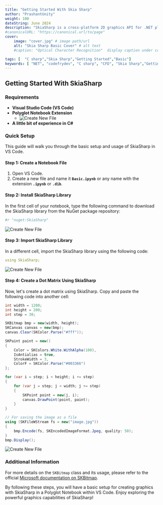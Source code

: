 ```yaml
---
title: "Getting Started With Skia Sharp"
author: "PrashantUnity"
weight: 100
dateString: June 2024  
description: "SkiaSharp is a cross-platform 2D graphics API for .NET platforms based on Google's Skia Graphics Library. It provides a comprehensive 2D API that can be used across mobile, server and desktop models to render images."
#canonicalURL: "https://canonical.url/to/page"
cover:
    image: "cover.jpg" # image path/url
    alt: "Skia Sharp Basic Cover" # alt text
    #caption: "Optical Character Recognition"  display caption under cover 

tags: [  "C sharp","Skia Sharp","Getting Started","Basic"]
keywords: [ "NET", "codefrydev", "C sharp", "CFD", "Skia Sharp","Getting Started","Basic"]
---
```


## Getting Started With SkiaSharp

### Requirements

- **Visual Studio Code (VS Code)**
- **Polyglot Notebook Extension**
  - ![Create New File](./poly.png)
- **A little bit of experience in C#**

### Quick Setup

This guide will walk you through the basic setup and usage of SkiaSharp in VS Code.

#### Step 1: Create a Notebook File

1. Open VS Code.
2. Create a new file and name it **`Basic.ipynb`** or any name with the extension **`.ipynb`** or **`.dib`**.

#### Step 2: Install SkiaSharp Library

In the first cell of your notebook, type the following command to download the SkiaSharp library from the NuGet package repository:

```yaml {linenos=true}
#r "nuget:SkiaSharp"
```
![Create New File](./install.png)

#### Step 3: Import SkiaSharp Library

In a different cell, import the SkiaSharp library using the following code:

```yaml {linenos=true}
using SkiaSharp;
```
![Create New File](./import.png)

#### Step 4: Create a Dot Matrix Using SkiaSharp

Now, let's create a dot matrix using SkiaSharp. Copy and paste the following code into another cell:

```csharp {linenos=true}
int width = 1200;  
int height = 200;  
int step = 30; 

SKBitmap bmp = new(width, height); 
SKCanvas canvas = new(bmp);
canvas.Clear(SKColor.Parse("#fff")); 

SKPaint paint = new() 
{ 
    Color = SKColors.White.WithAlpha(100), 
    IsAntialias = true,
    StrokeWidth = 3,
    ColorF = SKColor.Parse("#003366")
};  

for (var i = step; i < height; i += step)
{
    for (var j = step; j < width; j += step)
    {
        SKPoint point = new(j, i);
        canvas.DrawPoint(point, paint);
    }   
}

// For saving the image as a file
using (SKFileWStream fs = new("image.jpg"))
{
    bmp.Encode(fs, SKEncodedImageFormat.Jpeg, quality: 50);
}
bmp.Display();
```
![Create New File](./matrix.png)

### Additional Information

For more details on the `SKBitmap` class and its usage, please refer to the official [Microsoft documentation on SKBitmap](https://learn.microsoft.com/en-us/dotnet/api/skiasharp.skbitmap).

By following these steps, you will have a basic setup for creating graphics with SkiaSharp in a Polyglot Notebook within VS Code. Enjoy exploring the powerful graphics capabilities of SkiaSharp!